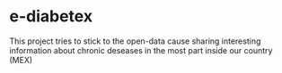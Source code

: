 # e-diabetex
This project tries to stick to the open-data cause sharing interesting information about chronic deseases in the most part inside our country (MEX)
